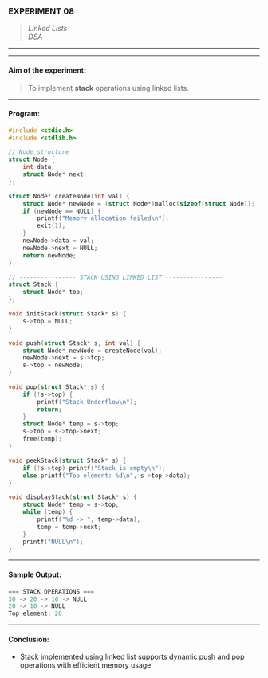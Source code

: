 ### **EXPERIMENT 08**
> *Linked Lists*  
*DSA*

---
---

#### **Aim of the experiment:**
> To implement **stack** operations using linked lists.

---

#### **Program:**
```c
#include <stdio.h>
#include <stdlib.h>

// Node structure
struct Node {
    int data;
    struct Node* next;
};

struct Node* createNode(int val) {
    struct Node* newNode = (struct Node*)malloc(sizeof(struct Node));
    if (newNode == NULL) {
        printf("Memory allocation failed\n");
        exit(1);
    }
    newNode->data = val;
    newNode->next = NULL;
    return newNode;
}

// ---------------- STACK USING LINKED LIST ----------------
struct Stack {
    struct Node* top;
};

void initStack(struct Stack* s) {
    s->top = NULL;
}

void push(struct Stack* s, int val) {
    struct Node* newNode = createNode(val);
    newNode->next = s->top;
    s->top = newNode;
}

void pop(struct Stack* s) {
    if (!s->top) {
        printf("Stack Underflow\n");
        return;
    }
    struct Node* temp = s->top;
    s->top = s->top->next;
    free(temp);
}

void peekStack(struct Stack* s) {
    if (!s->top) printf("Stack is empty\n");
    else printf("Top element: %d\n", s->top->data);
}

void displayStack(struct Stack* s) {
    struct Node* temp = s->top;
    while (temp) {
        printf("%d -> ", temp->data);
        temp = temp->next;
    }
    printf("NULL\n");
}
```

---

#### **Sample Output:**
```cpp
=== STACK OPERATIONS ===
30 -> 20 -> 10 -> NULL
20 -> 10 -> NULL
Top element: 20
```

---

#### **Conclusion:**
- Stack implemented using linked list supports dynamic push and pop operations with efficient memory usage.

